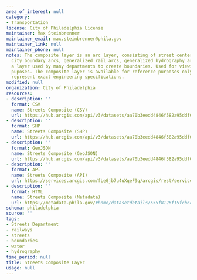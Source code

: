 ```yaml
---
area_of_interest: null
category:
- Transportation
license: City of Philadelphia License
maintainer: Max Steinbrenner
maintainer_email: max.steinbrenner@phila.gov
maintainer_link: null
maintainer_phone: null
notes: The composite layer is an arc layer, consisting of street centerline arcs,
  city boundary arcs, generalized rail arcs, generalized hydrography arcs. This is
  a layer used by many departments to create boundaries. Used for viewing and analysis
  puposes. The composite layer is available for reference purposes only and does not
  represent exact engineering specifications.
modified: null
organization: City of Philadelphia
resources:
- description: ''
  format: CSV
  name: Streets Composite (CSV)
  url: https://hub.arcgis.com/api/v3/datasets/aa70b3eedd4846f582a95ddf0239dd49_0/downloads/data?format=csv&spatialRefId=2272&where=1%3D1
- description: ''
  format: SHP
  name: Streets Composite (SHP)
  url: https://hub.arcgis.com/api/v3/datasets/aa70b3eedd4846f582a95ddf0239dd49_0/downloads/data?format=shp&spatialRefId=2272&where=1%3D1
- description: ''
  format: GeoJSON
  name: Streets Composite (GeoJSON)
  url: https://hub.arcgis.com/api/v3/datasets/aa70b3eedd4846f582a95ddf0239dd49_0/downloads/data?format=geojson&spatialRefId=4326&where=1%3D1
- description: ''
  format: API
  name: Streets Composite (API)
  url: https://services.arcgis.com/fLeGjb7u4uXqeF9q/arcgis/rest/services/composite/FeatureServer/0/query?outFields=*&where=1%3D1
- description: ''
  format: HTML
  name: Streets Composite (Metadata)
  url: https://metadata.phila.gov/#home/datasetdetails/555f8126f15fcb6c6ed440f9/representationdetails/56b8d547048f6c43577c6d13/
schema: philadelphia
source: ''
tags:
- Streets Department
- railways
- streets
- boundaries
- water
- hydrography
time_period: null
title: Streets Composite Layer
usage: null
---
```

